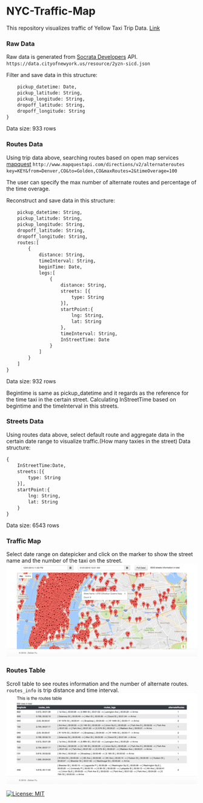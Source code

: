 # NYC-Traffic-Map
This repository visualizes traffic of Yellow Taxi Trip Data. [Link](https://nycrouting.herokuapp.com/)

### Raw Data
Raw data is generated from [Socrata Developers](https://data.cityofnewyork.us/view/ba8s-jw6u) API. `https://data.cityofnewyork.us/resource/2yzn-sicd.json`

Filter and save data in this structure:
```{
    pickup_datetime: Date,
    pickup_latitude: String,
    pickup_longitude: String,
    dropoff_latitude: String,
    dropoff_longitude: String
}
```
Data size: 933 rows

### Routes Data
Using trip data above, searching routes based on open map services [mapquest](https://developer.mapquest.com/) `http://www.mapquestapi.com/directions/v2/alternateroutes key=KEY&from=Denver,CO&to=Golden,CO&maxRoutes=2&timeOverage=100`

The user can specify the max number of alternate routes and percentage of the time overage.

Reconstruct and save data in this structure:
```{
    pickup_datetime: String,
    pickup_latitude: String,
    pickup_longitude: String,
    dropoff_latitude: String,
    dropoff_longitude: String,
    routes:[
        {
            distance: String,
            timeInterval: String,
            beginTime: Date,
            legs:[
                {
                    distance: String,
                    streets: [{
                    	type: String
                    }],
                    startPoint:{
                        lng: String,
                        lat: String
                    },
                    timeInterval: String,
                    InStreetTime: Date
                }    
            ]
        }
    ]
}
```
Data size: 932 rows

Begintime is same as pickup_datetime and it regards as the reference for the time taxi in the certain street. Calculating InStreetTime based on begintime and the timeInterval in this streets.

### Streets Data
Using routes data above, select default route and aggregate data in the certain date range to visualize traffic.(How many taxies in the street)
Data structure:
```
{
    InStreetTime:Date,
    streets:[{
        type: String
    }],
    startPoint:{
        lng: String,
        lat: String
    }
}
```
Data size: 6543 rows

### Traffic Map
Select date range on datepicker and click on the marker to show the street name and the number of the taxi on the street.
[![Traffic](/pic/Traffic.png)](https://nycrouting.herokuapp.com/)

### Routes Table
Scroll table to see routes information and the number of alternate routes. `routes_info` is trip distance and time interval.
[![routes](/pic/routes.png)](https://nycrouting.herokuapp.com/)

[![License: MIT](https://img.shields.io/badge/License-MIT-yellow.svg)](https://opensource.org/licenses/MIT)

